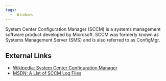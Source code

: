 ```yaml
---
tags:
  -  Windows
---
```

System Center Configuration Manager (SCCM) is a systems management
software product developed by Microsoft. SCCM was formerly known as
Systems Management Server (SMS) and is also referred to as ConfigMgr.

## External Links

- [Wikipedia: System Center Configuration
  Manager](https://en.wikipedia.org/wiki/System_Center_Configuration_Manager)
- [MSDN: A List of SCCM Log
  Files](http://blogs.msdn.com/b/lxchen/archive/2009/04/03/a-list-of-sccm-log-files.aspx)

